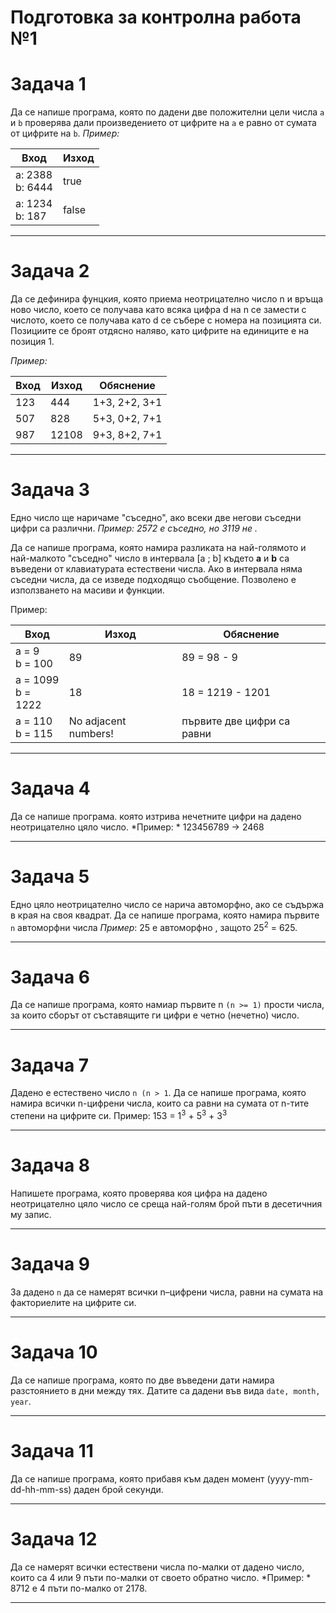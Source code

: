 # Подготовка за контролна работа №1

# Задача 1
Да се напише програма, която по дадени две положителни цели числа `a` и `b` проверява дали произведението от цифрите на `a` е равно от сумата от цифрите на `b`.
*Пример:*

| Вход               | Изход |
|--------------------|-------|
| a: 2388<br>b: 6444 | true  |
| a: 1234<br>b: 187  | false |

---
# Задача 2
Да се дефинира фунцкия, която приема неотрицателно число n и връща ново число, което се получава като всяка цифра d на n се замести с числото, което се получава като d се събере с номера на позицията си. Позициите се броят отдясно наляво, като цифрите на единиците е на позиция 1.

*Пример:*

| Вход | Изход | Обяснение     |
|------|-------|---------------|
| 123  | 444   | 1+3, 2+2, 3+1 |
| 507  | 828   | 5+3, 0+2, 7+1 |
| 987  | 12108 | 9+3, 8+2, 7+1 |

---


# Задача 3
Едно число ще наричаме "съседно", ако всеки две негови съседни цифри са различни.
*Пример: 2572 е съседно, но 3119 не .*

Да се напише програма, която намира разликата на най-голямото и най-малкото "съседно" число в интервала [a ; b] където **a** и **b** са въведени от клавиатурата естествени числа. Ако в интервала няма съседни числа, да се изведе подходящо съобщение. Позволено е използването на масиви и функции.

Пример:

| Вход                 | Изход                | Обяснение                  |
|----------------------|----------------------|----------------------------|
| a = 9<br>b = 100     | 89                   | 89 = 98 - 9                |
| a = 1099<br>b = 1222 | 18                   | 18 = 1219 - 1201           |
| a = 110<br>b = 115   | No adjacent numbers! | първите две цифри са равни |

---
# Задача 4
Да се напише програма. която изтрива нечетните цифри на дадено неотрицателно цяло число.
*Пример: * 123456789 -> 2468

---
# Задача 5
Едно цяло неотрицателно число се нарича автоморфно, ако се съдържа в края на своя квадрат. Да се напише програма, която намира първите `n` автоморфни числа
*Пример*: 25 е автоморфно , защото 25<sup>2</sup> = 625. 

---
# Задача 6
Да се напише програма, която намиар първите n `(n >= 1)` прости числа, за които сборът от съставящите ги цифри е четно (нечетно) число.

---
# Задача 7
Дадено е естествено число `n (n > 1`.  Да се напише програма, която намира всички n-цифрени числа, които са равни на сумата от n-тите степени на цифрите си.
Пример: 153 = 1<sup>3</sup> + 5<sup>3</sup> + 3<sup>3</sup>

---
# Задача 8
Напишете програма, която проверява коя цифра на дадено неотрицателно цяло число се среща най-голям брой пъти в десетичния му запис.

---
# Задача 9
За дадено `n` да се намерят всички n–цифрени числа, равни на сумата на факториелите на цифрите си.

---
# Задача 10
Да се напише програма, която по две въведени дати намира разстоянието в дни между тях. Датите са дадени във вида `date, month, year`.

---
# Задача 11
Да се напише програма, която прибавя към даден момент (yyyy-mm-dd-hh-mm-ss) даден брой секунди.

---
# Задача 12
Да се намерят всички естествени числа по-малки от дадено число, които са 4 или 9 пъти по-малки от своето обратно число. 
*Пример: * 8712 е 4 пъти по-малко от 2178.

---
